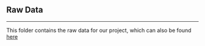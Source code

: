 ## Raw Data
---
This folder contains the raw data for our project, which can also be found [here](https://www.kaggle.com/murderaccountability/homicide-reports)
